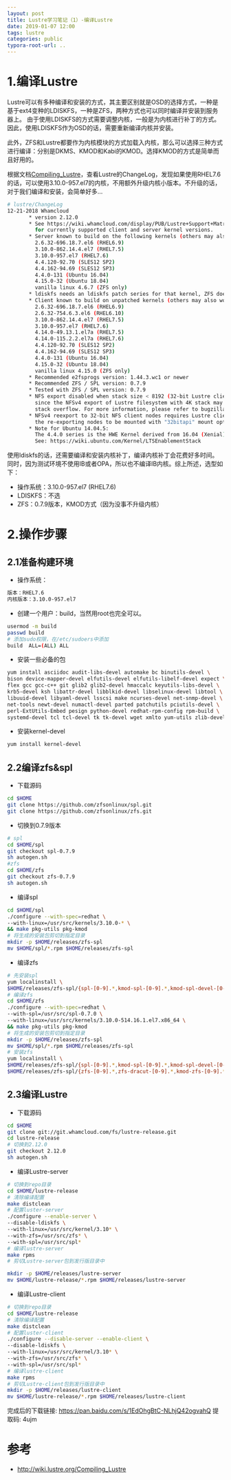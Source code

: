 ```yaml
---
layout: post
title: Lustre学习笔记（1）-编译Lustre
date: 2019-01-07 12:00
tags: lustre
categories: public
typora-root-url: ..
---
```


# 1.编译Lustre

Lustre可以有多种编译和安装的方式，其主要区别就是OSD的选择方式，一种是基于ext4变种的LDISKFS，一种是ZFS，两种方式也可以同时编译并安装到服务器上。
由于使用LDISKFS的方式需要调整内核，一般是为内核进行补丁的方式。因此，使用LDISKFS作为OSD的话，需要重新编译内核并安装。

此外，ZFS和Lustre都要作为内核模块的方式加载入内核，那么可以选择三种方式进行编译：分别是DKMS、KMOD和Kabi的KMOD。选择KMOD的方式是简单而且好用的。

根据文档[Compiling_Lustre](http://wiki.lustre.org/Compiling_Lustre)，查看Lustre的ChangeLog，发现如果使用RHEL7.6的话，可以使用3.10.0-957.el7的内核，不用额外升级内核小版本。不升级的话，对于我们编译和安装，会简单好多...

```bash
# lustre/ChangeLog
12-21-2018 Whamcloud
       * version 2.12.0
       * See https://wiki.whamcloud.com/display/PUB/Lustre+Support+Matrix
         for currently supported client and server kernel versions.
       * Server known to build on the following kernels (others may also work):
         2.6.32-696.18.7.el6 (RHEL6.9)
         3.10.0-862.14.4.el7 (RHEL7.5)
         3.10.0-957.el7 (RHEL7.6)
         4.4.120-92.70 (SLES12 SP2)
         4.4.162-94.69 (SLES12 SP3)
         4.4.0-131 (Ubuntu 16.04)
         4.15.0-32 (Ubuntu 18.04)
         vanilla linux 4.6.7 (ZFS only)
       * ldiskfs needs an ldiskfs patch series for that kernel, ZFS does not
       * Client known to build on unpatched kernels (others may also work):
         2.6.32-696.18.7.el6 (RHEL6.9)
         2.6.32-754.6.3.el6 (RHEL6.10)
         3.10.0-862.14.4.el7 (RHEL7.5)
         3.10.0-957.el7 (RHEL7.6)
         4.14.0-49.13.1.el7a (RHEL7.5)
         4.14.0-115.2.2.el7a (RHEL7.6)
         4.4.120-92.70 (SLES12 SP2)
         4.4.162-94.69 (SLES12 SP3)
         4.4.0-131 (Ubuntu 16.04)
         4.15.0-32 (Ubuntu 18.04)
         vanilla linux 4.15.0 (ZFS only)
       * Recommended e2fsprogs version: 1.44.3.wc1 or newer
       * Recommended ZFS / SPL version: 0.7.9
       * Tested with ZFS / SPL version: 0.7.9
       * NFS export disabled when stack size < 8192 (32-bit Lustre clients),
         since the NFSv4 export of Lustre filesystem with 4K stack may cause a
         stack overflow. For more information, please refer to bugzilla 17630.
       * NFSv4 reexport to 32-bit NFS client nodes requires Lustre client on
         the re-exporting nodes to be mounted with "32bitapi" mount option
       * Note for Ubuntu 14.04.5:
         The 4.4.0 series is the HWE Kernel derived from 16.04 (Xenial).
         See: https://wiki.ubuntu.com/Kernel/LTSEnablementStack
```

使用ldiskfs的话，还需要编译和安装内核补丁，编译内核补丁会花费好多时间。同时，因为测试环境不使用IB或者OPA，所以也不编译IB内核。综上所述，选型如下：
- 操作系统：3.10.0-957.el7 (RHEL7.6)
- LDISKFS：不选
- ZFS：0.7.9版本，KMOD方式（因为没事不升级内核）

# 2.操作步骤

## 2.1准备构建环境

- 操作系统：

```bash
版本：RHEL7.6
内核版本：3.10.0-957.el7
```

- 创建一个用户：build，当然用root也完全可以。

```bash
usermod -m build
passwd build
# 添加sudo权限，在/etc/sudoers中添加
build  ALL=(ALL) ALL
```

- 安装一些必备的包

```bash
yum install asciidoc audit-libs-devel automake bc binutils-devel \
bison device-mapper-devel elfutils-devel elfutils-libelf-devel expect \
flex gcc gcc-c++ git glib2 glib2-devel hmaccalc keyutils-libs-devel \
krb5-devel ksh libattr-devel libblkid-devel libselinux-devel libtool \
libuuid-devel libyaml-devel lsscsi make ncurses-devel net-snmp-devel \
net-tools newt-devel numactl-devel parted patchutils pciutils-devel \
perl-ExtUtils-Embed pesign python-devel redhat-rpm-config rpm-build \
systemd-devel tcl tcl-devel tk tk-devel wget xmlto yum-utils zlib-devel
```

- 安装kernel-devel

```bash
yum install kernel-devel
```

## 2.2编译zfs&spl

- 下载源码

```bash
cd $HOME
git clone https://github.com/zfsonlinux/spl.git
git clone https://github.com/zfsonlinux/zfs.git
```

- 切换到0.7.9版本

```bash
# spl
cd $HOME/spl
git checkout spl-0.7.9
sh autogen.sh
#zfs
cd $HOME/zfs
git checkout zfs-0.7.9
sh autogen.sh
```

- 编译spl

```bash
cd $HOME/spl
./configure --with-spec=redhat \
--with-linux=/usr/src/kernels/3.10.0-* \
&& make pkg-utils pkg-kmod
# 将生成的安装包剪切到指定目录
mkdir -p $HOME/releases/zfs-spl
mv $HOME/spl/*.rpm $HOME/releases/zfs-spl
```

- 编译zfs

```bash
# 先安装spl
yum localinstall \
$HOME/releases/zfs-spl/{spl-[0-9].*,kmod-spl-[0-9].*,kmod-spl-devel-[0-9].*}.x86_64.rpm
# 编译zfs
cd $HOME/zfs
./configure --with-spec=redhat \
--with-spl=/usr/src/spl-0.7.0 \
--with-linux=/usr/src/kernels/3.10.0-514.16.1.el7.x86_64 \
&& make pkg-utils pkg-kmod
# 将生成的安装包剪切到指定目录
mkdir -p $HOME/releases/zfs-spl
mv $HOME/spl/*.rpm $HOME/releases/zfs-spl
# 安装zfs
yum localinstall \
$HOME/releases/zfs-spl/{spl-[0-9].*,kmod-spl-[0-9].*,kmod-spl-devel-[0-9].*}.x86_64.rpm \
$HOME/releases/zfs-spl/{zfs-[0-9].*,zfs-dracut-[0-9].*,kmod-zfs-[0-9].*,kmod-zfs-devel-[0-9].*,lib*}.x86_64.rpm
```

## 2.3编译Lustre

- 下载源码

```bash
cd $HOME
git clone git://git.whamcloud.com/fs/lustre-release.git
cd lustre-release
# 切换到2.12.0
git checkout 2.12.0
sh autogen.sh 
```

- 编译Lustre-server

```bash
# 切换到repo目录
cd $HOME/lustre-release
# 清除编译配置
make distclean
# 配置luster-server
./configure --enable-server \
--disable-ldiskfs \
--with-linux=/usr/src/kernel/3.10* \
--with-zfs=/usr/src/zfs* \
--with-spl=/usr/src/spl*
# 编译lustre-server
make rpms
# 剪切Lustre-server包到发行版目录中

mkdir -p $HOME/releases/lustre-server
mv $HOME/lustre-release/*.rpm $HOME/releases/lustre-server
```

- 编译Lustre-client

```bash
# 切换到repo目录
cd $HOME/lustre-release
# 清除编译配置
make distclean
# 配置luster-client
./configure --disable-server --enable-client \
--disable-ldiskfs \
--with-linux=/usr/src/kernel/3.10* \
--with-zfs=/usr/src/zfs* \
--with-spl=/usr/src/spl*
# 编译lustre-client
make rpms
# 剪切Lustre-client包到发行版目录中
mkdir -p $HOME/releases/lustre-client
mv $HOME/lustre-release/*.rpm $HOME/releases/lustre-client
```

完成后的下载链接: https://pan.baidu.com/s/1EdOhgBtC-NLhjQ42ogvahQ 提取码: 4ujm 


# 参考

- http://wiki.lustre.org/Compiling_Lustre
